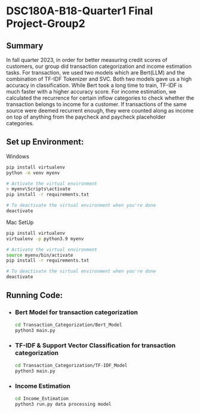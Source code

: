 # DSC180A-B18-Quarter1 Final Project-Group2
## Summary
In fall quarter 2023, in order for better measuring credit scores of customers, our group did transaction categorization and income estimation tasks. For transaction, we used two models which are Bert(LLM) and the combination of TF-IDF Tokenizer and SVC. Both two models gave us a high accuracy in classification. While Bert took a long time to train, TF-IDF is much faster with a higher accuracy score.  For income estimation, we calculated the recurrence for certain inflow categories to check whether the transaction belongs to income for a customer. If transactions of the same source were deemed recurrent enough, they were counted along as income on top of anything from the paycheck and paycheck placeholder categories. 
## Set up Environment: 
Windows
```sh
pip install virtualenv
python -m venv myenv

# Activate the virtual environment
> myenv\Scripts\activate
pip install -r requirements.txt

# To deactivate the virtual environment when you're done
deactivate
```
Mac SetUp
```sh
pip install virtualenv
virtualenv -p python3.9 myenv

# Activate the virtual environment
source myenv/bin/activate 
pip install -r requirements.txt

# To deactivate the virtual environment when you're done
deactivate
```

## Running Code:
- ### Bert Model for transaction categorization
  ```sh
  cd Transaction_Categorization/Bert_Model
  python3 main.py
  ```
- ### TF-IDF & Support Vector Classification for transaction categorization
  ```sh
  cd Transaction_Categorization/TF-IDF_Model
  python3 main.py
  ```
- ### Income Estimation
  ```sh
  cd Income_Estimation
  python3 run.py data processing model
  ```
  

    
